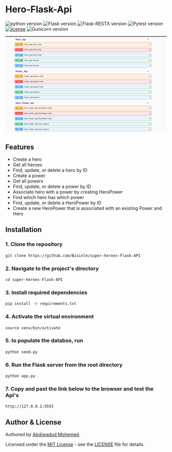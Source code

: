 # Hero-Flask-Api

![python version](https://img.shields.io/badge/python-3.10.12-blue.svg)
![Flask version](https://img.shields.io/badge/flask-2.3.3-red.svg)
![Flask-RESTX version](https://img.shields.io/badge/Flask_RESTX-1.1.0-cyan.svg)
![Pytest version](https://img.shields.io/badge/pytest-7.4.2-white.svg)
[![license](https://img.shields.io/badge/license-%20MIT%20-green.svg)](./LICENSE)
![Gunicorn version](https://img.shields.io/badge/gunicorn-21.2.0-orange.svg)

<img src='./server/images/api.png'>

## Features

- Create a hero
- Get all heroes
- Find, update, or delete a hero by ID
- Create a power
- Get all powers
- Find, update, or delete a power by ID
- Associate hero with a power by creating HeroPower
- Find which hero has which power
- Find, update, or delete a HeroPower by ID
- Create a new HeroPower that is associated with an existing Power and Hero

## Installation

### 1. Clone the repository

```
git clone https://github.com/Bisinle/super-heroes-Flask-API
```

### 2. Navigate to the project's directory

```
cd super-heroes-Flask-API
```

### 3. Install required dependencies

```
pip install -r requirements.txt
```

### 4. Activate the virtual environment

```
source venv/bin/activate
```

### 5. to populate the databse, run

```
python seed.py
```

### 6. Run the Flask server from the root directory

```
python app.py
```

### 7. Copy and past the link below to the browser and test the Api's

```
http://127.0.0.1:5555
```

## Author & License

Authored by [Abdiwadud Mohemed](https://github.com/Bisinle).

Licensed under the [MIT License](LICENSE) - see the [LICENSE](LICENSE) file for details.
